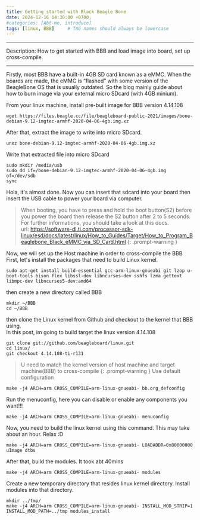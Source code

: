 ```yaml
---
title: Getting started with Black Beagle Bone
date: 2024-12-16 14:30:00 +0700;
#categories: [Abt-me, introduce]
tags: [linux, BBB]     # TAG names should always be lowercase
---
```


---
Description: How to get started with BBB and load image into board, set up cross-compile.


---
Firstly, most BBB have a built-in 4GB SD card known as a eMMC. When the boards are made, the eMMC is “flashed” with some version of the BeagleBone OS that is usually outdated. So the blog mainly guide about how to burn image via your external micro SDcard (with 4GB minium).

From your linux machine, install pre-built image for BBB version 4.14.108
``` 
wget https://files.beagle.cc/file/beagleboard-public-2021/images/bone-debian-9.12-imgtec-armhf-2020-04-06-4gb.img.xz
```
After that, extract the image to write into micro SDcard.
```
unxz bone-debian-9.12-imgtec-armhf-2020-04-06-4gb.img.xz
```
Write that extracted file into micro SDcard
```shell
sudo mkdir /media/usb
sudo dd if=/bone-debian-9.12-imgtec-armhf-2020-04-06-4gb.img of=/dev/sdb
sync
```
Hola, it's almost done. Now you can insert that sdcard into your board then insert the USB cable to power your board via computer. 
> When booting, you have to press and hold the boot button(S2) before you power the board then release the S2 button after 2 to 5 seconds. For further informations, you should take a look at this docs.  
> url: https://software-dl.ti.com/processor-sdk-linux/esd/docs/latest/linux/How_to_Guides/Target/How_to_Program_Beaglebone_Black_eMMC_via_SD_Card.html
{: .prompt-warning }

Now, we will set up the Host machine in order to cross-compile the BBB
First, let's install the packages that need to build Linux kernel.
```
sudo apt-get install build-essential gcc-arm-linux-gnueabi git lzop u-boot-tools bison flex libssl-dev libncurses-dev sshfs lzma gettext libmpc-dev libncurses5-dev:amd64
```

then create a new directory called BBB
```shell
mkdir ~/BBB
cd ~/BBB
```
then clone the Linux kernel from Github and checkout to the kernel that BBB using.   
In this post, im going to build target the linux version 4.14.108
```shell
git clone git://github.com/beagleboard/linux.git
cd linux/
git checkout 4.14.108-ti-r131
```
> U need to match the kernel version of host machine and target machine(BBB) to cross-compile
{: .prompt-warning }
Use default configuration
```
make -j4 ARCH=arm CROSS_COMPILE=arm-linux-gnueabi- bb.org_defconfig
```
Run the menuconfig, here you can disable or enable any components you want!!!
```
make -j4 ARCH=arm CROSS_COMPILE=arm-linux-gnueabi- menuconfig
```
Now, you need to build the linux kernel using this command. This may take about an hour. Relax :D 
```
make -j4 ARCH=arm CROSS_COMPILE=arm-linux-gnueabi- LOADADDR=0x80000000 uImage dtbs
```
After that, build the modules. It took abt 40mins
```
make -j4 ARCH=arm CROSS_COMPILE=arm-linux-gnueabi- modules
```
Create a new temporary directory that resides linux kernel directory. Install modules into that directory.
```shell
mkdir ../tmp/
make -j4 ARCH=arm CROSS_COMPILE=arm-linux-gnueabi- INSTALL_MOD_STRIP=1 INSTALL_MOD_PATH=../tmp modules_install
```
